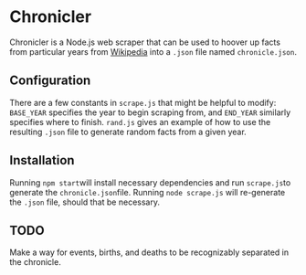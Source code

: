# Chronicler

Chronicler is a Node.js web scraper that can be used to hoover up facts from particular years from [Wikipedia](http://en.wikipedia.org/) into a `.json` file named `chronicle.json`. 

## Configuration

There are a few constants in `scrape.js` that might be helpful to modify: `BASE_YEAR` specifies the year to begin scraping from, and `END_YEAR` similarly specifies where to finish. `rand.js` gives an example of how to use the resulting `.json` file to generate random facts from a given year.

## Installation

Running `npm start`will install necessary dependencies and run `scrape.js`to generate the `chronicle.json`file. Running `node scrape.js` will re-generate the `.json` file, should that be necessary.

## TODO

Make a way for events, births, and deaths to be recognizably separated in the chronicle. 